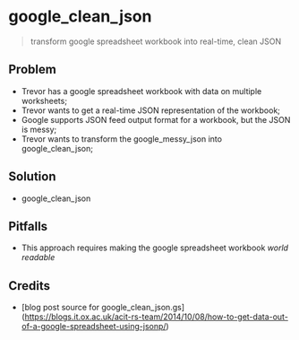 # google_clean_json
> transform google spreadsheet workbook into real-time, clean JSON

## Problem
* Trevor has a google spreadsheet workbook with data on multiple worksheets;
* Trevor wants to get a real-time JSON representation of the workbook;
* Google supports JSON feed output format for a workbook, but the JSON is messy;
* Trevor wants to transform the google_messy_json into google_clean_json;

## Solution
* google_clean_json

## Pitfalls
* This approach requires making the google spreadsheet workbook *world readable*

## Credits
* [blog post source for google_clean_json.gs] (https://blogs.it.ox.ac.uk/acit-rs-team/2014/10/08/how-to-get-data-out-of-a-google-spreadsheet-using-jsonp/)
